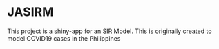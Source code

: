 # JASIRM
This project is a shiny-app for an SIR Model. This is originally created to model COVID19 cases in the Philippines

